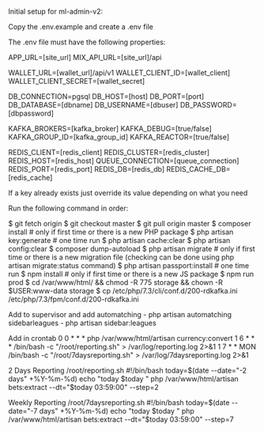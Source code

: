 Initial setup for ml-admin-v2:

Copy the .env.example and create a .env file

The .env file must have the following properties:

APP_URL=[site_url]
MIX_API_URL=[site_url]/api

WALLET_URL=[wallet_url]/api/v1
WALLET_CLIENT_ID=[wallet_client]
WALLET_CLIENT_SECRET=[wallet_secret]

DB_CONNECTION=pgsql
DB_HOST=[host]
DB_PORT=[port]
DB_DATABASE=[dbname]
DB_USERNAME=[dbuser]
DB_PASSWORD=[dbpassword]

KAFKA_BROKERS=[kafka_broker]
KAFKA_DEBUG=[true/false]
KAFKA_GROUP_ID=[kafka_group_id]
KAFKA_REACTOR=[true/false]

REDIS_CLIENT=[redis_client]
REDIS_CLUSTER=[redis_cluster]
REDIS_HOST=[redis_host]
QUEUE_CONNECTION=[queue_connection]
REDIS_PORT=[redis_port]
REDIS_DB=[redis_db]
REDIS_CACHE_DB=[redis_cache]

If a key already exists just override its value depending on what you need

Run the following command in order:

$ git fetch origin
$ git checkout master
$ git pull origin master
$ composer install # only if first time or there is a new PHP package
$ php artisan key:generate # one time run
$ php artisan cache:clear
$ php artisan config:clear
$ composer dump-autoload
$ php artisan migrate # only if first time or there is a new migration file (checking can be done using php artisan migrate:status command)
$ php artisan passport:install # one time run
$ npm install  # only if first time or there is a new JS package
$ npm run prod
$ cd /var/www/html/ && chmod -R 775 storage && chown -R $USER:www-data storage
$ cp /etc/php/7.3/cli/conf.d/200-rdkafka.ini /etc/php/7.3/fpm/conf.d/200-rdkafka.ini

Add to supervisor and add
automatching - php artisan automatching
sidebarleagues - php artisan sidebar:leagues

Add in crontab
0 0 * * *  php /var/www/html/artisan currency:convert
1 6 * * *  /bin/bash -c "/root/reporting.sh" > /var/log/reporting.log 2>&1
1 7 * * MON  /bin/bash -c "/root/7daysreporting.sh" > /var/log/7daysreporting.log 2>&1

2 Days Reporting
/root/reporting.sh
#!/bin/bash
today=$(date --date="-2 days" +%Y-%m-%d)
echo "today $today "
php /var/www/html/artisan bets:extract --dt="$today 03:59:00" --step=2
 

Weekly Reporting
/root/7daysreporting.sh
#!/bin/bash
today=$(date --date="-7 days" +%Y-%m-%d)
echo "today $today "
php /var/www/html/artisan bets:extract --dt="$today 03:59:00" --step=7




